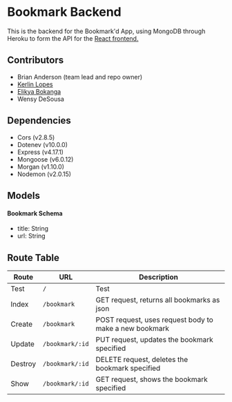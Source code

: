 # Bookmark Backend

This is the backend for the Bookmark'd App, using MongoDB through Heroku to form the API for the [React frontend.](https://github.com/gadgetgeek/keb_bmproject_frontend)

## Contributors
- Brian Anderson (team lead and repo owner)
- [Kerlin Lopes](https://github.com/kerlinlopes)
- [Elikya Bokanga](https://github.com/elikyaB)
- Wensy DeSousa

## Dependencies

- Cors (v2.8.5)
- Dotenev (v10.0.0)
- Express (v4.17.1)
- Mongoose (v6.0.12)
- Morgan (v1.10.0)
- Nodemon (v2.0.15)

## Models

#### Bookmark Schema
- title: String
- url: String

## Route Table

| Route | URL | Description |
| ----- | --- | ----------- |
| Test | `/` | Test |
| Index | `/bookmark` | GET request, returns all bookmarks as json |
| Create | `/bookmark` | POST request, uses request body to make a new bookmark |
| Update | `/bookmark/:id` | PUT request, updates the bookmark specified |
| Destroy | `/bookmark/:id` | DELETE request, deletes the bookmark specified |
| Show | `/bookmark/:id` | GET request, shows the bookmark specified
